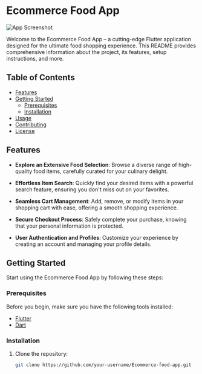 # Ecommerce Food App

![App Screenshot](screenshot.png)

Welcome to the Ecommerce Food App – a cutting-edge Flutter application designed for the ultimate food shopping experience. This README provides comprehensive information about the project, its features, setup instructions, and more.

## Table of Contents

- [Features](#features)
- [Getting Started](#getting-started)
  - [Prerequisites](#prerequisites)
  - [Installation](#installation)
- [Usage](#usage)
- [Contributing](#contributing)
- [License](#license)

## Features

- **Explore an Extensive Food Selection**: Browse a diverse range of high-quality food items, carefully curated for your culinary delight.

- **Effortless Item Search**: Quickly find your desired items with a powerful search feature, ensuring you don't miss out on your favorites.

- **Seamless Cart Management**: Add, remove, or modify items in your shopping cart with ease, offering a smooth shopping experience.

- **Secure Checkout Process**: Safely complete your purchase, knowing that your personal information is protected.

- **User Authentication and Profiles**: Customize your experience by creating an account and managing your profile details.

## Getting Started

Start using the Ecommerce Food App by following these steps:

### Prerequisites

Before you begin, make sure you have the following tools installed:

- [Flutter](https://flutter.dev/docs/get-started/install)
- [Dart](https://dart.dev/get-dart)

### Installation

1. Clone the repository:

   ```bash
   git clone https://github.com/your-username/Ecommerce-food-app.git
